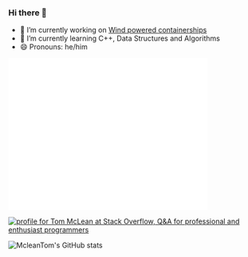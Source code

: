 ### Hi there 👋

- 🔭 I’m currently working on [Wind powered containerships](https://www.bartechnologies.uk/project/windwings/)
- 🌱 I’m currently learning C++, Data Structures and Algorithms
- 😄 Pronouns: he/him

<img align="center" src="/github-metrics.svg" alt="Metrics" width="400">

<a href="https://stackoverflow.com/users/14720380/tom-mclean"><img src="https://stackoverflow.com/users/flair/14720380.png?theme=clean" width="156" height="44" alt="profile for Tom McLean at Stack Overflow, Q&amp;A for professional and enthusiast programmers" title="profile for Tom McLean at Stack Overflow, Q&amp;A for professional and enthusiast programmers"></a>

![McleanTom's GitHub stats](https://github-readme-stats.vercel.app/api?username=mcleantom)
